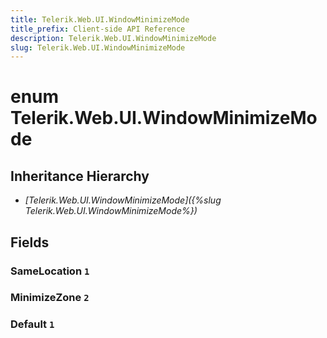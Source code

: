 ```yaml
---
title: Telerik.Web.UI.WindowMinimizeMode
title_prefix: Client-side API Reference
description: Telerik.Web.UI.WindowMinimizeMode
slug: Telerik.Web.UI.WindowMinimizeMode
---
```


# enum Telerik.Web.UI.WindowMinimizeMode

## Inheritance Hierarchy

* *[Telerik.Web.UI.WindowMinimizeMode]({%slug Telerik.Web.UI.WindowMinimizeMode%})*

## Fields

### SameLocation `1`

### MinimizeZone `2`

### Default `1`


